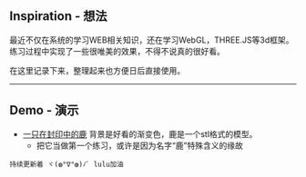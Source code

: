 ## Inspiration - 想法
 最近不仅在系统的学习WEB相关知识，还在学习WebGL，THREE.JS等3d框架。练习过程中实现了一些很唯美的效果，不得不说真的很好看。

 在这里记录下来，整理起来也方便日后直接使用。

---
## Demo - 演示
- [一只在封印中的鹿](https://luluuuuuu.github.io/Vivid-JS/鹿之封印/index.html) 背景是好看的渐变色，鹿是一个stl格式的模型。
  - 把它当做第一个练习，或许是因为名字“鹿”特殊含义的缘故

 `持续更新着 ヾ(◍°∇°◍)ﾉﾞ lulu加油`
